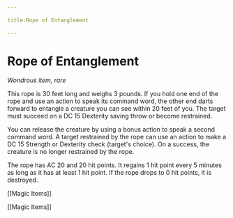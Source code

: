 --- 
title:Rope of Entanglement 
---
# Rope of Entanglement

*Wondrous item, rare*

This rope is 30 feet long and weighs 3 pounds. If you hold one end of the rope and use an action to speak its command word, the other end darts forward to entangle a creature you can see within 20 feet of you. The target must succeed on a DC 15 Dexterity saving throw or become restrained.

You can release the creature by using a bonus action to speak a second command word. A target restrained by the rope can use an action to make a DC 15 Strength or Dexterity check (target's choice). On a success, the creature is no longer restrained by the rope.

The rope has AC 20 and 20 hit points. It regains 1 hit point every 5 minutes as long as it has at least 1 hit point. If the rope drops to 0 hit points, it is destroyed.



[[Magic Items]]

[[Magic Items]]
